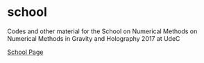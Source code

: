 # school
Codes and other material for the School on Numerical Methods on Numerical Methods in Gravity and Holography 2017 at UdeC

[School Page](http://www2.udec.cl/~juoliva/nrandholography.html)
